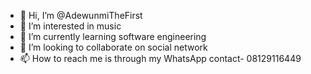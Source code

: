 - 👋 Hi, I’m @AdewunmiTheFirst
- 👀 I’m interested in music 
- 🌱 I’m currently learning software engineering 
- 💞️ I’m looking to collaborate on social network 
- 📫 How to reach me is through my WhatsApp contact- 08129116449

<!---
AdewunmiTheFirst/AdewunmiTheFirst is a ✨ special ✨ repository because its `README.md` (this file) appears on your GitHub profile.
You can click the Preview link to take a look at your changes.
--->
